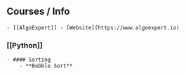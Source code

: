 ## Courses / Info
	- [[AlgoExpert]] - [Website](https://www.algoexpert.io)
### [[Python]]
	- #### Sorting
		- **Bubble Sort**